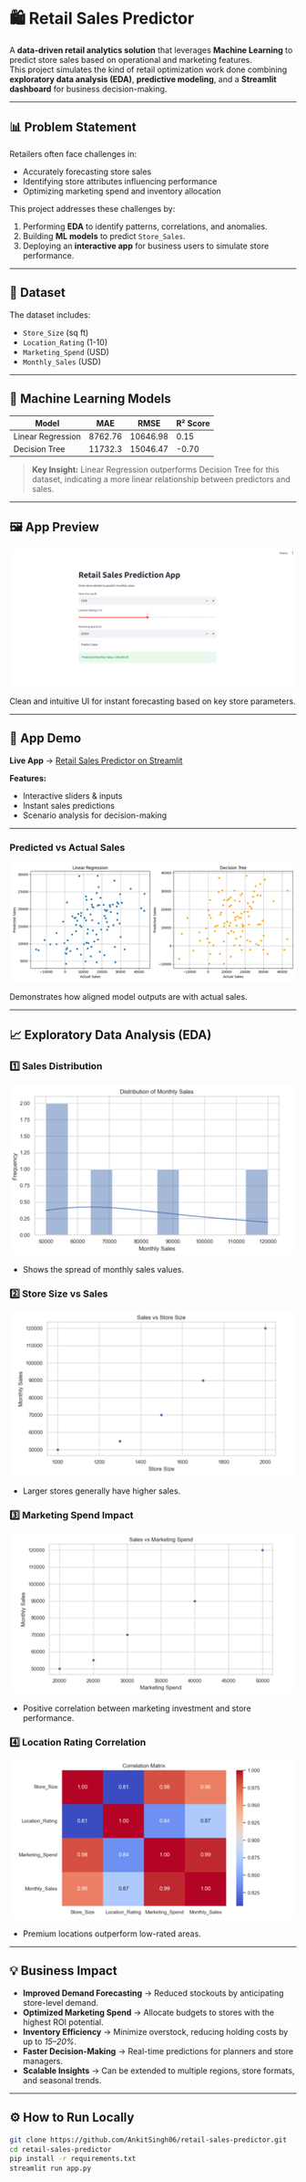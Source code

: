 # 🛍️ Retail Sales Predictor

A **data-driven retail analytics solution** that leverages **Machine Learning** to predict store sales based on operational and marketing features.  
This project simulates the kind of retail optimization work done combining **exploratory data analysis (EDA)**, **predictive modeling**, and a **Streamlit dashboard** for business decision-making.

---

## 📊 Problem Statement

Retailers often face challenges in:
- Accurately forecasting store sales
- Identifying store attributes influencing performance
- Optimizing marketing spend and inventory allocation

This project addresses these challenges by:
1. Performing **EDA** to identify patterns, correlations, and anomalies.
2. Building **ML models** to predict `Store_Sales`.
3. Deploying an **interactive app** for business users to simulate store performance.

---

## 📂 Dataset

The dataset includes:
- `Store_Size` (sq ft)
- `Location_Rating` (1-10)
- `Marketing_Spend` (USD)
- `Monthly_Sales` (USD)

---

## 🧠 Machine Learning Models

| Model              | MAE     | RMSE     | R² Score |
|--------------------|---------|----------|----------|
| Linear Regression  | 8762.76 | 10646.98 | 0.15     |
| Decision Tree      | 11732.3 | 15046.47 | -0.70    |

> **Key Insight:** Linear Regression outperforms Decision Tree for this dataset, indicating a more linear relationship between predictors and sales.

---

## 🖼️ App Preview

![App Screenshot](retail_sales_prediction.png)

Clean and intuitive UI for instant forecasting based on key store parameters.

---

## 🚀 App Demo

**Live App** → [Retail Sales Predictor on Streamlit](https://retail-sales-predictor-akfxck5hpg4wdpn3shexnn.streamlit.app/#retail-sales-prediction-app)  

**Features:**
- Interactive sliders & inputs
- Instant sales predictions
- Scenario analysis for decision-making

---

###  Predicted vs Actual Sales  
![Predicted vs Actual](Predicted_vs_Actual.png)

Demonstrates how aligned model outputs are with actual sales.

---

## 📈 Exploratory Data Analysis (EDA)

### 1️⃣ Sales Distribution
![Sales Distribution](EDA_1.png)  
- Shows the spread of monthly sales values.

### 2️⃣ Store Size vs Sales
![Store Size vs Sales](EDA_2.png)  
- Larger stores generally have higher sales.

### 3️⃣ Marketing Spend Impact
![Marketing Spend vs Sales](EDA_3.png)  
- Positive correlation between marketing investment and store performance.

### 4️⃣ Location Rating Correlation
![Location vs Sales](EDA_4.png)  
- Premium locations outperform low-rated areas.

---

## 💡 Business Impact

- **Improved Demand Forecasting** → Reduced stockouts by anticipating store-level demand.
- **Optimized Marketing Spend** → Allocate budgets to stores with the highest ROI potential.
- **Inventory Efficiency** → Minimize overstock, reducing holding costs by up to *15–20%*.
- **Faster Decision-Making** → Real-time predictions for planners and store managers.
- **Scalable Insights** → Can be extended to multiple regions, store formats, and seasonal trends.

---

## ⚙️ How to Run Locally

```bash
git clone https://github.com/AnkitSingh06/retail-sales-predictor.git
cd retail-sales-predictor
pip install -r requirements.txt
streamlit run app.py
